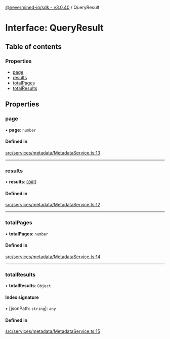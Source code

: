 [@nevermined-io/sdk - v3.0.40](../code-reference.md) / QueryResult

# Interface: QueryResult

## Table of contents

### Properties

- [page](QueryResult.md#page)
- [results](QueryResult.md#results)
- [totalPages](QueryResult.md#totalpages)
- [totalResults](QueryResult.md#totalresults)

## Properties

### page

• **page**: `number`

#### Defined in

[src/services/metadata/MetadataService.ts:13](https://github.com/nevermined-io/sdk-js/blob/6b091f939fe86d73745b456817747b1f06834a7b/src/services/metadata/MetadataService.ts#L13)

---

### results

• **results**: [`DDO`](../classes/DDO.md)[]

#### Defined in

[src/services/metadata/MetadataService.ts:12](https://github.com/nevermined-io/sdk-js/blob/6b091f939fe86d73745b456817747b1f06834a7b/src/services/metadata/MetadataService.ts#L12)

---

### totalPages

• **totalPages**: `number`

#### Defined in

[src/services/metadata/MetadataService.ts:14](https://github.com/nevermined-io/sdk-js/blob/6b091f939fe86d73745b456817747b1f06834a7b/src/services/metadata/MetadataService.ts#L14)

---

### totalResults

• **totalResults**: `Object`

#### Index signature

▪ [jsonPath: `string`]: `any`

#### Defined in

[src/services/metadata/MetadataService.ts:15](https://github.com/nevermined-io/sdk-js/blob/6b091f939fe86d73745b456817747b1f06834a7b/src/services/metadata/MetadataService.ts#L15)
